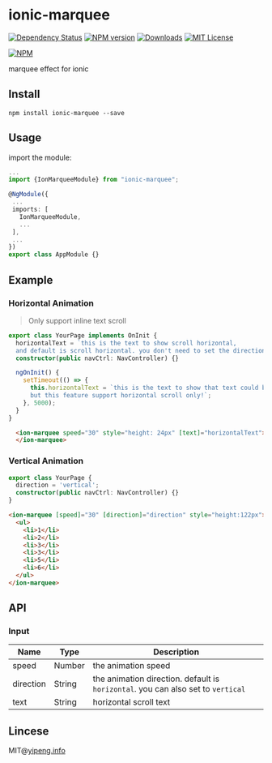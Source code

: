 # ionic-marquee

[![Dependency Status](https://david-dm.org/pengkobe/ionic-marquee.svg)](https://david-dm.org/pengkobe/ionic-marquee)
[![NPM version][npm-image]][npm-url] [![Downloads][downloads-image]][downloads-url] [![MIT License][license-image]][license-url]

[![NPM](https://nodei.co/npm/ionic-marquee.png?downloads=true&stars=true)](https://nodei.co/npm/ionic-marquee/)

marquee effect for ionic

## Install

`npm install ionic-marquee --save`

## Usage

import the module:

```typescript
...
import {IonMarqueeModule} from "ionic-marquee";

@NgModule({
 ...
 imports: [
   IonMarqueeModule,
   ...
 ],
 ...
})
export class AppModule {}
```

## Example

### Horizontal Animation
> Only support inline text scroll
```typescript
export class YourPage implements OnInit {
  horizontalText = `this is the text to show scroll horizontal, 
  and default is scroll horizontal. you don't need to set the direction`;
  constructor(public navCtrl: NavController) {}

  ngOnInit() {
    setTimeout(() => {
      this.horizontalText = `this is the text to show that text could be refreshed. 
      but this feature support horizontal scroll only!`;
    }, 5000);
  }
}
```

```html
  <ion-marquee speed="30" style="height: 24px" [text]="horizontalText">
  </ion-marquee>
```

### Vertical Animation

```typescript
export class YourPage {
  direction = 'vertical';
  constructor(public navCtrl: NavController) {}
}
```

```html
<ion-marquee [speed]="30" [direction]="direction" style="height:122px">
  <ul>
    <li>1</li>
    <li>2</li>
    <li>3</li>
    <li>3</li>
    <li>5</li>
    <li>6</li>
  </ul>
</ion-marquee>
```

## API

### Input

| Name      | Type   | Description                                                                      |
| --------- | ------ | -------------------------------------------------------------------------------- |
| speed     | Number | the animation speed                                                              |
| direction | String | the animation direction. default is `horizontal`. you can also set to `vertical` |
| text      | String | horizontal scroll text                                                           |

## Lincese

MIT@[yipeng.info](https://yipeng.info)

[npm-url]: https://www.npmjs.com/package/ionic-marquee
[npm-image]: https://img.shields.io/npm/v/ionic-marquee.svg
[downloads-image]: https://img.shields.io/npm/dm/ionic-marquee.svg
[downloads-url]: http://badge.fury.io/js/ionic-marquee
[license-image]: http://img.shields.io/badge/license-MIT-blue.svg?style=flat
[license-url]: LICENSE
